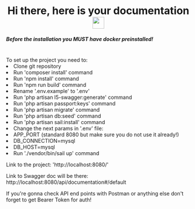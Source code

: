 <h1 align="center">Hi there, here is your documentation 
<img src="https://github.com/blackcater/blackcater/raw/main/images/Hi.gif" height="32"/></h1>
<h5>Before the installation you MUST have docker preinstalled!</h5> 
<br>
<ui>
To set up the project you need to:
<li>
Clone git repository
</li>
<li>
Run 'composer install' command
</li>
<li>
Run 'npm install' command
</li>
<li>
Run 'npm run build' command
</li>
<li>
Rename '.env.example' to '.env'
</li>
<li>
Run 'php artisan l5-swagger:generate' command
</li>
<li>
Run 'php artisan passport:keys' command
</li>
<li>
Run 'php artisan migrate' command
</li>
<li>
Run 'php artisan db:seed' command
</li>
<li>
Run 'php artisan sail:install' command
</li>
<li>
Change the next params in '.env' file:
</li>
<li>
APP_PORT (standard 8080 but make sure you do not use it already!)
</li>
<li>
DB_CONNECTION=mysql
</li>
<li>
DB_HOST=mysql
</li>
<li>
Run './vendor/bin/sail up' command
</li>
</ui>

Link to the project:
'http://localhost:8080/'

Link to Swagger doc will be there:
http://localhost:8080/api/documentation#/default

If you're gonna check API end points with Postman or anything else don't forget to get Bearer Token for auth!

